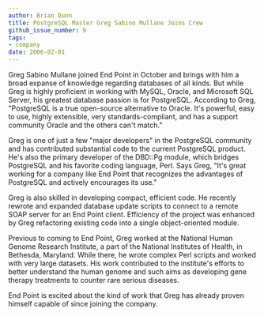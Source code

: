 ```yaml
---
author: Brian Dunn
title: PostgreSQL Master Greg Sabino Mullane Joins Crew
github_issue_number: 9
tags:
- company
date: 2006-02-01
---
```


Greg Sabino Mullane joined End Point in October and brings with him a broad expanse of knowledge regarding databases of all kinds. But while Greg is highly proficient in working with MySQL, Oracle, and Microsoft SQL Server, his greatest database passion is for PostgreSQL. According to Greg, "PostgreSQL is a true open-source alternative to Oracle. It's powerful, easy to use, highly extensible, very standards-compliant, and has a support community Oracle and the others can't match."

Greg is one of just a few "major developers" in the PostgreSQL community and has contributed substantial code to the current PostgreSQL product. He's also the primary developer of the DBD::Pg module, which bridges PostgreSQL and his favorite coding language, Perl. Says Greg, "It's great working for a company like End Point that recognizes the advantages of PostgreSQL and actively encourages its use."

Greg is also skilled in developing compact, efficient code. He recently rewrote and expanded database update scripts to connect to a remote SOAP server for an End Point client. Efficiency of the project was enhanced by Greg refactoring existing code into a single object-oriented module.

Previous to coming to End Point, Greg worked at the National Human Genome Research Institute, a part of the National Institutes of Health, in Bethesda, Maryland. While there, he wrote complex Perl scripts and worked with very large datasets. His work contributed to the institute's efforts to better understand the human genome and such aims as developing gene therapy treatments to counter rare serious diseases.

End Point is excited about the kind of work that Greg has already proven himself capable of since joining the company.
